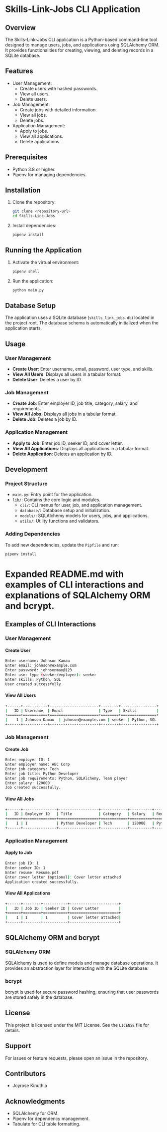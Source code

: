 # Skills-Link-Jobs CLI Application

## Overview
The Skills-Link-Jobs CLI application is a Python-based command-line tool designed to manage users, jobs, and applications using SQLAlchemy ORM. It provides functionalities for creating, viewing, and deleting records in a SQLite database.

## Features
- User Management:
  - Create users with hashed passwords.
  - View all users.
  - Delete users.
- Job Management:
  - Create jobs with detailed information.
  - View all jobs.
  - Delete jobs.
- Application Management:
  - Apply to jobs.
  - View all applications.
  - Delete applications.

## Prerequisites
- Python 3.8 or higher.
- Pipenv for managing dependencies.

## Installation
1. Clone the repository:
   ```bash
   git clone <repository-url>
   cd Skills-Link-Jobs
   ```
2. Install dependencies:
   ```bash
   pipenv install
   ```

## Running the Application
1. Activate the virtual environment:
   ```bash
   pipenv shell
   ```
2. Run the application:
   ```bash
   python main.py
   ```

## Database Setup
The application uses a SQLite database (`skills_link_jobs.db`) located in the project root. The database schema is automatically initialized when the application starts.

## Usage
### User Management
- **Create User**: Enter username, email, password, user type, and skills.
- **View All Users**: Displays all users in a tabular format.
- **Delete User**: Deletes a user by ID.

### Job Management
- **Create Job**: Enter employer ID, job title, category, salary, and requirements.
- **View All Jobs**: Displays all jobs in a tabular format.
- **Delete Job**: Deletes a job by ID.

### Application Management
- **Apply to Job**: Enter job ID, seeker ID, and cover letter.
- **View All Applications**: Displays all applications in a tabular format.
- **Delete Application**: Deletes an application by ID.

## Development
### Project Structure
- `main.py`: Entry point for the application.
- `lib/`: Contains the core logic and modules.
  - `cli/`: CLI menus for user, job, and application management.
  - `database/`: Database setup and initialization.
  - `models/`: SQLAlchemy models for users, jobs, and applications.
  - `utils/`: Utility functions and validators.

### Adding Dependencies
To add new dependencies, update the `Pipfile` and run:
```bash
pipenv install
```
# Expanded README.md with examples of CLI interactions and explanations of SQLAlchemy ORM and bcrypt.
## Examples of CLI Interactions
### User Management
#### Create User
```bash
Enter username: Johnson Kamau
Enter email: johnson@example.com
Enter password: johnsonmay@123
Enter user type (seeker/employer): seeker
Enter skills: Python, SQL
User created successfully.
```
#### View All Users
```bash
+------+-----------+----------------------+--------+----------------+
|   ID | Username  | Email                | Type   | Skills         |
+======+===========+======================+========+================+
|    1 | Johnson Kamau  | johnson@example.com | seeker | Python, SQL    |
+------+-----------+----------------------+--------+----------------+
```
### Job Management
#### Create Job
```bash
Enter employer ID: 1
Enter employer name: ABC Corp
Enter job category: Tech
Enter job title: Python Developer
Enter job requirements: Python, SQLAlchemy, Team player
Enter salary: 120000
Job created successfully.
```
#### View All Jobs
```bash
+------+---------------+------------------+------------+----------+----------------------------------+----------+
|   ID | Employer ID   | Title            | Category   | Salary   | Requirements                      | Filled   |
+======+===============+==================+============+==========+==================================+==========+
|    1 | 1             | Python Developer | Tech       | 120000   | Python, SQLAlchemy, Team player  | False    |
+------+---------------+------------------+------------+----------+----------------------------------+----------+
```
### Application Management
#### Apply to Job
```bash
Enter job ID: 1
Enter seeker ID: 1
Enter resume: Resume.pdf
Enter cover letter (optional): Cover letter attached
Application created successfully.
```
#### View All Applications
```bash
+------+--------+-----------+----------------------+
|   ID | Job ID | Seeker ID | Cover Letter         |
+======+========+===========+======================+
|    1 | 1      | 1         | Cover letter attached|
+------+--------+-----------+----------------------+
```
## SQLAlchemy ORM and bcrypt
### SQLAlchemy ORM
SQLAlchemy is used to define models and manage database operations. It provides an abstraction layer for interacting with the SQLite database.
### bcrypt
bcrypt is used for secure password hashing, ensuring that user passwords are stored safely in the database.

## License
This project is licensed under the MIT License. See the `LICENSE` file for details.

## Support
For issues or feature requests, please open an issue in the repository.

## Contributors
- Joyrose Kinuthia

## Acknowledgments
- SQLAlchemy for ORM.
- Pipenv for dependency management.
- Tabulate for CLI table formatting.
